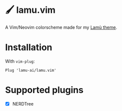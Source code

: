 # :paintbrush: lamu.vim

A Vim/Neovim colorscheme made for my [Lamù theme](https://github.com/lamu-ai/dotfiles/tree/main/lamu).

# Installation

With ```vim-plug```:

```
Plug 'lamu-ai/lamu.vim'
```

# Supported plugins

- [x] NERDTree

